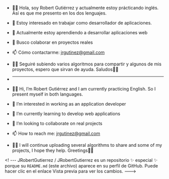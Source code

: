

- 📣👋 Hola, soy Robert Gutiérrez y actualmente estoy prácticando inglés. Así es que me presento en los dos lenguajes.
- 👀 Estoy interesado en trabajar como desarrollador de aplicaciones.
- 🌱 Actualmente estoy aprendiendo a desarrollar aplicaciones web
- 💞️ Busco colaborar en proyectos reales
- 📫 Cómo contactarme: jrgutinez@gmail.com

- 📣💾 Seguiré subiendo varios algoritmos para compartir y algunos de mis proyectos, espero que sirvan de ayuda. Saludos🙋‍♂️
- *************************************************************************************************************************
- 📣👋 Hi, I’m Robert Gutiérrez and I am currently practicing English. So I present myself in both languages.
- 👀 I’m interested in working as an application developer
- 🌱 I’m currently learning to develop web applications
- 💞️ I’m looking to collaborate on real projects
- 📫 How to reach me: jrgutinez@gmail.com

- 📣💾 I will continue uploading several algorithms to share and some of my projects, I hope they help. Greetings🙋‍♂️

<! ---
JRobertGutierrez / JRobertGutierrez es un repositorio ✨ especial ✨ porque su `README.md` (este archivo) aparece en su perfil de GitHub.
Puede hacer clic en el enlace Vista previa para ver los cambios.
--->
<!---
JRobertGutierrez/JRobertGutierrez is a ✨ special ✨ repository because its `README.md` (this file) appears on your GitHub profile.
You can click the Preview link to take a look at your changes.
--->
